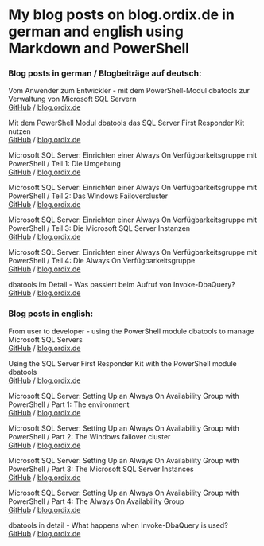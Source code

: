 # My blog posts on blog.ordix.de in german and english using Markdown and PowerShell

### Blog posts in german / Blogbeiträge auf deutsch:

Vom Anwender zum Entwickler - mit dem PowerShell-Modul dbatools zur Verwaltung von Microsoft SQL Servern  
[GitHub](2020_07_23_Vom_Anwender_zum_Entwickler.md) / [blog.ordix.de](https://blog.ordix.de/vom-anwender-zum-entwickler)

Mit dem PowerShell Modul dbatools das SQL Server First Responder Kit nutzen  
[GitHub](2020_12_18_Mit_dbatools_das_First_Responder_Kit_nutzen.md) / [blog.ordix.de](https://blog.ordix.de/mit-dem-powershell-modul-dbatools-das-sql-server-first-responder-kit-nutzen)

Microsoft SQL Server: Einrichten einer Always On Verfügbarkeitsgruppe mit PowerShell / Teil 1: Die Umgebung  
[GitHub](2020_12_30_Always_On_mit_PowerShell_1_Umgebung.md) / [blog.ordix.de](https://blog.ordix.de/microsoft-sql-server-einrichten-einer-always-on-verfuegbarkeitsgruppe-mit-powershell-teil-1)

Microsoft SQL Server: Einrichten einer Always On Verfügbarkeitsgruppe mit PowerShell / Teil 2: Das Windows Failovercluster  
[GitHub](2020_12_31_Always_On_mit_PowerShell_2_Failovercluster.md) / [blog.ordix.de](https://blog.ordix.de/microsoft-sql-server-einrichten-einer-always-on-verfuegbarkeitsgruppe-mit-powershell-teil-2)

Microsoft SQL Server: Einrichten einer Always On Verfügbarkeitsgruppe mit PowerShell / Teil 3: Die Microsoft SQL Server Instanzen  
[GitHub](2021_01_05_Always_On_mit_PowerShell_3_Instanzen.md) / [blog.ordix.de](https://blog.ordix.de/microsoft-sql-server-einrichten-einer-always-on-verfuegbarkeitsgruppe-mit-powershell-teil-3)

Microsoft SQL Server: Einrichten einer Always On Verfügbarkeitsgruppe mit PowerShell / Teil 4: Die Always On Verfügbarkeitsgruppe  
[GitHub](2021_01_07_Always_On_mit_PowerShell_4_Verfügbarkeitsgruppe.md) / [blog.ordix.de](https://blog.ordix.de/microsoft-sql-server-einrichten-einer-always-on-verfuegbarkeitsgruppe-mit-powershell-teil-4)

dbatools im Detail - Was passiert beim Aufruf von Invoke-DbaQuery?  
[GitHub](2021_03_29_dbatools_im_Detail_-_Was_passiert_beim_Aufruf_von_Invoke-DbaQuery.md) / [blog.ordix.de](https://blog.ordix.de/dbatools-aufruf-von-invoke-dbaquery)



### Blog posts in english:

From user to developer - using the PowerShell module dbatools to manage Microsoft SQL Servers  
[GitHub](2020_07_23_From_user_to_developer.md) / [blog.ordix.de](https://blog.ordix.de/powershell-module-dbatools-to-manage-microsoft-sql-servers)

Using the SQL Server First Responder Kit with the PowerShell module dbatools  
[GitHub](2020_12_18_Using_the_First_Responder_Kit_with_dbatools.md) / [blog.ordix.de](https://blog.ordix.de/sql-server-first-responder-kit-powershell-module-dbatools)

Microsoft SQL Server: Setting Up an Always On Availability Group with PowerShell / Part 1: The environment  
[GitHub](2020_12_30_Always_On_with_PowerShell_1_Environment.md) / [blog.ordix.de](https://blog.ordix.de/microsoft-sql-server-setting-up-an-always-on-availability-group-with-powershell-part-1)

Microsoft SQL Server: Setting Up an Always On Availability Group with PowerShell / Part 2: The Windows failover cluster  
[GitHub](2020_12_31_Always_On_with_PowerShell_2_Failovercluster.md) / [blog.ordix.de](https://blog.ordix.de/microsoft-sql-server-setting-up-an-always-on-availability-group-with-powershell-part-2)

Microsoft SQL Server: Setting Up an Always On Availability Group with PowerShell / Part 3: The Microsoft SQL Server Instances  
[GitHub](2021_01_05_Always_On_with_PowerShell_3_Instances.md) / [blog.ordix.de](https://blog.ordix.de/microsoft-sql-server-setting-up-an-always-on-availability-group-with-powershell-part-3)

Microsoft SQL Server: Setting Up an Always On Availability Group with PowerShell / Part 4: The Always On Availability Group  
[GitHub](2021_01_07_Always_On_with_PowerShell_4_Availability_group.md) / [blog.ordix.de](https://blog.ordix.de/microsoft-sql-server-setting-up-an-always-on-availability-group-with-powershell-part-4)

dbatools in detail - What happens when Invoke-DbaQuery is used?  
[GitHub](2021_03_29_dbatools_in_detail_-_What_happens_when_Invoke-DbaQuery_is_used.md) / [blog.ordix.de](https://blog.ordix.de/dbatools-a-simple-database-query-with-invoke-dbaquery)
